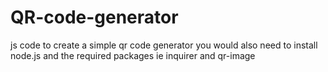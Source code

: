 # QR-code-generator
js code to create a simple qr code generator you would also need to install node.js and the required packages ie inquirer and qr-image
